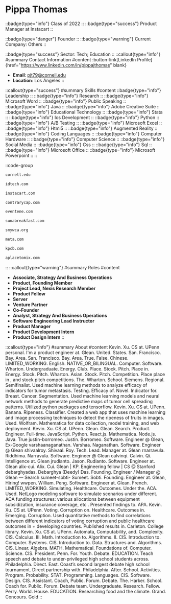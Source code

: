 # Pippa Thomas
::badge{type="info"}
Class of 2022
::
::badge{type="success"}
Product Manager at Instacart
::

::badge{type="danger"}
Founder
::
::badge{type="warning"}
Current Company: Others
::

::badge{type="success"}
Sector: Tech; Education
::
::callout{type="info"}
#summary
Contact Information
#content
:button-link[LinkedIn Profile]{href="https://www.linkedin.com/in/pippajthomas" blank}
- **Email**: pjt79@cornell.edu
- **Location**: Los Angeles
::

::callout{type="success"}
#summary
Skills
#content
::badge{type="info"}
Leadership
::
::badge{type="info"}
Research
::
::badge{type="info"}
Microsoft Word
::
::badge{type="info"}
Public Speaking
::
::badge{type="info"}
Java
::
::badge{type="info"}
Adobe Creative Suite
::
::badge{type="info"}
Educational Technology
::
::badge{type="info"}
Stata
::
::badge{type="info"}
Ios Development
::
::badge{type="info"}
Python
::
::badge{type="info"}
A/B Testing
::
::badge{type="info"}
Microsoft Excel
::
::badge{type="info"}
Html5
::
::badge{type="info"}
Augmented Reality
::
::badge{type="info"}
Coding Languages
::
::badge{type="info"}
Computer Hardware
::
::badge{type="info"}
Computer Science
::
::badge{type="info"}
Social Media
::
::badge{type="info"}
Css
::
::badge{type="info"}
Sql
::
::badge{type="info"}
Microsoft Office
::
::badge{type="info"}
Microsoft Powerpoint
::
::

::code-group
```bash [Cornell University]
cornell.edu
```
```bash [iD Tech Camps]
idtech.com
```
```bash [Instacart]
instacart.com
```
```bash [Contrary]
contrarycap.com
```
```bash [Eventene]
eventene.com
```
```bash [Suna Breakfast Inc]
sunabreakfast.com
```
```bash [YWCA Santa Monica]
smywca.org
```
```bash [Meta]
meta.com
```
```bash [Kleiner Perkins Caufield & Byers]
kpcb.com
```
```bash [The Yogurt Shoppe]
aplacetomix.com
```
::
::callout{type="warning"}
#summary
Roles
#content
- **Associate, Strategy And Business Operations**
- **Product, Founding Member**
- **Project Lead, Nexis Research Member**
- **Product Fellow**
- **Server**
- **Venture Partner**
- **Co-Founder**
- **Analyst, Strategy And Business Operations**
- **Software Engineering Lead Instructor**
- **Product Manager**
- **Product Development Intern**
- **Product Design Intern**
::

::callout{type="info"}
#summary
About
#content
Kevin. Xu. CS at. UPenn personal. I'm a product engineer at. Glean. United. States. San. Francisco. Bay. Area. San. Francisco. Bay. Area. True. False. Chinese. LIMITED_WORKING. English. NATIVE_OR_BILINGUAL. Computer. Software. Wharton. Undergraduate. Energy. Club. Place. Stock. Pitch. Place in. Energy. Stock. Pitch. Wharton. Asian. Stock. Pitch. Competition. Place place in , and stock pitch competitions. The. Wharton. School. Siemens. Regional. Semifinalist. Used machine learning methods to analyze efficacy of indicators for tumor metastasis. Testing. Efficacy of. Novel. Indicator for. Breast. Cancer. Segmentation. Used machine learning models and neural network methods to generate predictive maps of tumor cell spreading patterns. Utilized python packages and tensorflow. Kevin. Xu. CS at. UPenn. Banana. Ripeness. Classifier. Created a web app that uses machine learning and image processing techniques to detect the ripeness of fruits in images. Used. Wolfram. Mathematica for data collection, model training, and web deployment. Kevin. Xu. CS at. UPenn. Glean. Glean. Search. Product. Engineer. Full-time. JavaScript. Python. React.js. Mathematica. Node.js. Java. True justin-borromeo. Justin. Borromeo. Software. Engineer @ Glean, Ex-Google varshaanaganathan. Varshaa. Naganathan. Software. Engineer @ Glean shivaalroy. Shivaal. Roy. Tech. Lead. Manager at. Glean rnarravula. Riddhima. Narravula. Software. Engineer @ Glean calvinqi. Calvin. Qi. Intelligence at. Glean jrudianto. Jason. Rudianto. Software. Engineer at. Glean alix-cui. Alix. Cui. Glean | KP. Engineering fellow | CS @ Stanford debarghyadas. Debarghya (Deedy) Das. Founding. Engineer / Manager @ Glean — Search sumeet-sobti- Sumeet. Sobti. Founding. Engineer at. Glean, Hiring! wwpen. William. Peng. Software. Engineer at. Glean. French. LIMITED_WORKING. Simulating. Healthcare. Outcomes. Under the. ACA. Used. NetLogo modeling software to simulate scenarios under different. ACA funding structures: various allocations between equipment subsidization, insurance coverage, etc . Presented findings to. APA. Kevin. Xu. CS at. UPenn. Voting. Corruption on. Healthcare. Outcomes in. Emerging. Corruption. Used quantitative methods to find correlations between different indicators of voting corruption and public healthcare outcomes in + developing countries. Published results in. Carleton. College library. Kevin. Xu. CS at. UPenn. Automata, Computability, and. Complexity. CIS. Calculus. III. Math. Introduction to. Algorithms. II. CIS. Introduction to. Computer. Systems. CIS. Introduction to. Data. Structures and. Algorithms. CIS. Linear. Algebra. MATH. Mathematical. Foundations of. Computer. Science. CIS. President. Penn. For. Youth. Debate. EDUCATION. Teach speech and debate to under-privileged high school students across. Philadelphia. Direct. East. Coast’s second largest debate high school tournament. Direct partnership with. Philadelphia. After. School. Activities. Program. Probability. STAT. Programming. Languages. CIS. Software. Design. CIS. Assistant. Coach, Public. Forum. Debate. The. Harker. School. Coach for. Public. Forum. Debate team. Undergraduate. Research. Fellow. Perry. World. House. EDUCATION. Researching food and the climate. Grand. Concours. Gold
::
